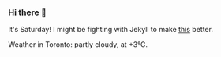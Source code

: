 ### Hi there :wave:

It's Saturday! I might be fighting with Jekyll to make [this](https://swissclubtoronto.ca) better.

Weather in Toronto: partly cloudy, at +3°C.
